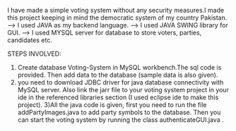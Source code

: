 I have made a simple voting system without any security measures.I made this project keeping in mind the democratic system of my country Pakistan.
--> I used JAVA as my backend language.
--> I used JAVA SWING library for GUI.
--> I used MYSQL server for database to store voters, parties, candidates etc.


STEPS INVOLVED:
1) Create database Voting-System in MySQL workbench.The sql code is provided. Then add data to the database (sample data is also given).
2) you need to download JDBC driver for java database connectivity with MySQL server. Also link the jarr file to your voting system project in your ide in the referenced libraries section (I used eclipse ide to make this project).
3)All the java code is given, first you need to run the file addPartyImages.java to add party symbols to the database. Then you can start the voting system by running the class authenticateGUI.java .

